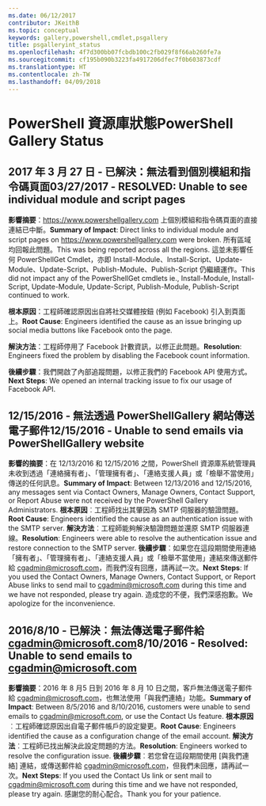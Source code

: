 ```yaml
---
ms.date: 06/12/2017
contributor: JKeithB
ms.topic: conceptual
keywords: gallery,powershell,cmdlet,psgallery
title: psgalleryint_status
ms.openlocfilehash: 4f7d300bb07fcbdb100c2fb029f8f66ab260fe7a
ms.sourcegitcommit: cf195b090b3223fa4917206dfec7f0b603873cdf
ms.translationtype: HT
ms.contentlocale: zh-TW
ms.lasthandoff: 04/09/2018
---
```

<a name="powershell-gallery-status"></a><span data-ttu-id="59454-103">PowerShell 資源庫狀態</span><span class="sxs-lookup"><span data-stu-id="59454-103">PowerShell Gallery Status</span></span>
=========================

## <a name="03272017---resolved-unable-to-see-individual-module-and-script-pages"></a><span data-ttu-id="59454-104">2017 年 3 月 27 日 - 已解決：無法看到個別模組和指令碼頁面</span><span class="sxs-lookup"><span data-stu-id="59454-104">03/27/2017 - RESOLVED: Unable to see individual module and script pages</span></span>

<span data-ttu-id="59454-105">__影響摘要__：https://www.powershellgallery.com 上個別模組和指令碼頁面的直接連結已中斷。</span><span class="sxs-lookup"><span data-stu-id="59454-105">__Summary of Impact__: Direct links to individual module and script pages on https://www.powershellgallery.com were broken.</span></span> <span data-ttu-id="59454-106">所有區域均回報此問題。</span><span class="sxs-lookup"><span data-stu-id="59454-106">This was being reported across all the regions.</span></span> <span data-ttu-id="59454-107">這並未影響任何 PowerShellGet Cmdlet，亦即 Install-Module、Install-Script、Update-Module、Update-Script、Publish-Module、Publish-Script 仍繼續運作。</span><span class="sxs-lookup"><span data-stu-id="59454-107">This did not impact any of the PowerShellGet cmdlets ie., Install-Module, Install-Script, Update-Module, Update-Script, Publish-Module, Publish-Script continued to work.</span></span>

<span data-ttu-id="59454-108">__根本原因__：工程師確認原因出自將社交媒體按鈕 (例如 Facebook) 引入到頁面上。</span><span class="sxs-lookup"><span data-stu-id="59454-108">__Root Cause__: Engineers identified the cause as an issue bringing up social media buttons like Facebook onto the page.</span></span>

<span data-ttu-id="59454-109">__解決方法__：工程師停用了 Facebook 計數資訊，以修正此問題。</span><span class="sxs-lookup"><span data-stu-id="59454-109">__Resolution__: Engineers fixed the problem by disabling the Facebook count information.</span></span>

<span data-ttu-id="59454-110">__後續步驟__：我們開啟了內部追蹤問題，以修正我們的 Facebook API 使用方式。</span><span class="sxs-lookup"><span data-stu-id="59454-110">__Next Steps__: We opened an internal tracking issue to fix our usage of Facebook API.</span></span>

## <a name="12152016---unable-to-send-emails-via-powershellgallery-website"></a><span data-ttu-id="59454-111">12/15/2016 - 無法透過 PowerShellGallery 網站傳送電子郵件</span><span class="sxs-lookup"><span data-stu-id="59454-111">12/15/2016 - Unable to send emails via PowerShellGallery website</span></span>

<span data-ttu-id="59454-112">__影響的摘要__：在 12/13/2016 和 12/15/2016 之間，PowerShell 資源庫系統管理員未收到透過「連絡擁有者」、「管理擁有者」、「連絡支援人員」或「檢舉不當使用」傳送的任何訊息。</span><span class="sxs-lookup"><span data-stu-id="59454-112">__Summary of Impact__: Between 12/13/2016 and 12/15/2016, any messages sent via Contact Owners, Manage Owners, Contact Support, or Report Abuse were not received by the PowerShell Gallery Administrators.</span></span>
<span data-ttu-id="59454-113">__根本原因__︰工程師找出其肇因為 SMTP 伺服器的驗證問題。</span><span class="sxs-lookup"><span data-stu-id="59454-113">__Root Cause__: Engineers identified the cause as an authentication issue with the SMTP server.</span></span>
<span data-ttu-id="59454-114">__解決方法__︰工程師能夠解決驗證問題並還原 SMTP 伺服器連線。</span><span class="sxs-lookup"><span data-stu-id="59454-114">__Resolution__: Engineers were able to resolve the authentication issue and restore connection to the SMTP server.</span></span>
<span data-ttu-id="59454-115">__後續步驟__︰如果您在這段期間使用連絡「擁有者」、「管理擁有者」、「連絡支援人員」或「檢舉不當使用」連結來傳送郵件給 cgadmin@microsoft.com，而我們沒有回應，請再試一次。</span><span class="sxs-lookup"><span data-stu-id="59454-115">__Next Steps__: If you used the Contact Owners, Manage Owners, Contact Support, or Report Abuse links to send mail to cgadmin@microsoft.com during this time and we have not responded, please try again.</span></span> <span data-ttu-id="59454-116">造成您的不便，我們深感抱歉。</span><span class="sxs-lookup"><span data-stu-id="59454-116">We apologize for the inconvenience.</span></span>


## <a name="8102016---resolved-unable-to-send-emails-to-cgadminmicrosoftcom"></a><span data-ttu-id="59454-117">2016/8/10 - 已解決︰無法傳送電子郵件給 cgadmin@microsoft.com</span><span class="sxs-lookup"><span data-stu-id="59454-117">8/10/2016 - Resolved: Unable to send emails to cgadmin@microsoft.com</span></span>
<span data-ttu-id="59454-118">__影響摘要__：2016 年 8 月5 日到 2016 年 8 月 10 日之間，客戶無法傳送電子郵件給 cgadmin@microsoft.com，也無法使用「與我們連絡」功能。</span><span class="sxs-lookup"><span data-stu-id="59454-118">__Summary of Impact__: Between 8/5/2016 and 8/10/2016, customers were unable to send emails to cgadmin@microsoft.com, or use the Contact Us feature.</span></span>
<span data-ttu-id="59454-119">__根本原因__︰工程師確認原因出自電子郵件帳戶的設定變更。</span><span class="sxs-lookup"><span data-stu-id="59454-119">__Root Cause__: Engineers identified the cause as a configuration change of the email account.</span></span>
<span data-ttu-id="59454-120">__解決方法__︰工程師已找出解決此設定問題的方法。</span><span class="sxs-lookup"><span data-stu-id="59454-120">__Resolution__: Engineers worked to resolve the configuration issue.</span></span>
<span data-ttu-id="59454-121">__後續步驟__︰若您曾在這段期間使用 [與我們連絡] 連結，或傳送郵件給 cgadmin@microsoft.com，但我們未回應，請再試一次。</span><span class="sxs-lookup"><span data-stu-id="59454-121">__Next Steps__: If you used the Contact Us link or sent mail to cgadmin@microsoft.com during this time and we have not responded, please try again.</span></span> <span data-ttu-id="59454-122">感謝您的耐心配合。</span><span class="sxs-lookup"><span data-stu-id="59454-122">Thank you for your patience.</span></span>